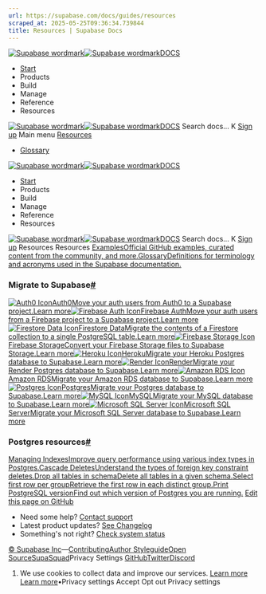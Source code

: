 ```yaml
---
url: https://supabase.com/docs/guides/resources
scraped_at: 2025-05-25T09:36:34.739844
title: Resources | Supabase Docs
---
```


[![Supabase wordmark](https://supabase.com/docs/_next/image?url=%2Fdocs%2Fsupabase-dark.svg&w=256&q=75)![Supabase wordmark](https://supabase.com/docs/_next/image?url=%2Fdocs%2Fsupabase-light.svg&w=256&q=75)DOCS](https://supabase.com/docs)
  * [Start](https://supabase.com/docs/guides/getting-started)
  * Products 
  * Build 
  * Manage 
  * Reference 
  * Resources 


[![Supabase wordmark](https://supabase.com/docs/_next/image?url=%2Fdocs%2Fsupabase-dark.svg&w=256&q=75)![Supabase wordmark](https://supabase.com/docs/_next/image?url=%2Fdocs%2Fsupabase-light.svg&w=256&q=75)DOCS](https://supabase.com/docs)
Search docs...
K
[Sign up](https://supabase.com/dashboard)
Main menu
[Resources](https://supabase.com/docs/guides/resources)
  * [Glossary](https://supabase.com/docs/guides/resources/glossary)


[![Supabase wordmark](https://supabase.com/docs/_next/image?url=%2Fdocs%2Fsupabase-dark.svg&w=256&q=75)![Supabase wordmark](https://supabase.com/docs/_next/image?url=%2Fdocs%2Fsupabase-light.svg&w=256&q=75)DOCS](https://supabase.com/docs)
  * [Start](https://supabase.com/docs/guides/getting-started)
  * Products 
  * Build 
  * Manage 
  * Reference 
  * Resources 


[![Supabase wordmark](https://supabase.com/docs/_next/image?url=%2Fdocs%2Fsupabase-dark.svg&w=256&q=75)![Supabase wordmark](https://supabase.com/docs/_next/image?url=%2Fdocs%2Fsupabase-light.svg&w=256&q=75)DOCS](https://supabase.com/docs)
Search docs...
K
[Sign up](https://supabase.com/dashboard)
Resources
Resources
[ExamplesOfficial GitHub examples, curated content from the community, and more.](https://supabase.com/docs/guides/resources/examples)[GlossaryDefinitions for terminology and acronyms used in the Supabase documentation.](https://supabase.com/docs/guides/resources/glossary)
### Migrate to Supabase[#](https://supabase.com/docs/guides/resources#migrate-to-supabase)
[![Auth0 Icon](https://supabase.com/docs/img/icons/auth0-icon-light.svg)Auth0Move your auth users from Auth0 to a Supabase project.Learn more](https://supabase.com/docs/guides/resources/migrating-to-supabase/auth0)[![Firebase Auth Icon](https://supabase.com/docs/img/icons/firebase-icon.svg)Firebase AuthMove your auth users from a Firebase project to a Supabase project.Learn more](https://supabase.com/docs/guides/resources/migrating-to-supabase/firebase-auth)[![Firestore Data Icon](https://supabase.com/docs/img/icons/firebase-icon.svg)Firestore DataMigrate the contents of a Firestore collection to a single PostgreSQL table.Learn more](https://supabase.com/docs/guides/resources/migrating-to-supabase/firestore-data)[![Firebase Storage Icon](https://supabase.com/docs/img/icons/firebase-icon.svg)Firebase StorageConvert your Firebase Storage files to Supabase Storage.Learn more](https://supabase.com/docs/guides/resources/migrating-to-supabase/firebase-storage)[![Heroku Icon](https://supabase.com/docs/img/icons/heroku-icon.svg)HerokuMigrate your Heroku Postgres database to Supabase.Learn more](https://supabase.com/docs/guides/resources/migrating-to-supabase/heroku)[![Render Icon](https://supabase.com/docs/img/icons/render-icon.svg)RenderMigrate your Render Postgres database to Supabase.Learn more](https://supabase.com/docs/guides/resources/migrating-to-supabase/render)[![Amazon RDS Icon](https://supabase.com/docs/img/icons/aws-rds-icon.svg)Amazon RDSMigrate your Amazon RDS database to Supabase.Learn more](https://supabase.com/docs/guides/resources/migrating-to-supabase/amazon-rds)[![Postgres Icon](https://supabase.com/docs/img/icons/postgres-icon.svg)PostgresMigrate your Postgres database to Supabase.Learn more](https://supabase.com/docs/guides/resources/migrating-to-supabase/postgres)[![MySQL Icon](https://supabase.com/docs/img/icons/mysql-icon.svg)MySQLMigrate your MySQL database to Supabase.Learn more](https://supabase.com/docs/guides/resources/migrating-to-supabase/mysql)[![Microsoft SQL Server Icon](https://supabase.com/docs/img/icons/mssql-icon.svg)Microsoft SQL ServerMigrate your Microsoft SQL Server database to Supabase.Learn more](https://supabase.com/docs/guides/resources/migrating-to-supabase/mssql)
### Postgres resources[#](https://supabase.com/docs/guides/resources#postgres-resources)
[Managing IndexesImprove query performance using various index types in Postgres.](https://supabase.com/docs/guides/database/postgres/indexes)[Cascade DeletesUnderstand the types of foreign key constraint deletes.](https://supabase.com/docs/guides/database/postgres/cascade-deletes)[Drop all tables in schemaDelete all tables in a given schema.](https://supabase.com/docs/guides/database/postgres/dropping-all-tables-in-schema)[Select first row per groupRetrieve the first row in each distinct group.](https://supabase.com/docs/guides/database/postgres/first-row-in-group)[Print PostgreSQL versionFind out which version of Postgres you are running.](https://supabase.com/docs/guides/database/postgres/which-version-of-postgres)
[Edit this page on GitHub ](https://github.com/supabase/supabase/blob/master/apps/docs/content/guides/resources.mdx)
  * Need some help?
[Contact support](https://supabase.com/support)
  * Latest product updates?
[See Changelog](https://supabase.com/changelog)
  * Something's not right?
[Check system status](https://status.supabase.com/)


[© Supabase Inc](https://supabase.com/)—[Contributing](https://github.com/supabase/supabase/blob/master/apps/docs/DEVELOPERS.md)[Author Styleguide](https://github.com/supabase/supabase/blob/master/apps/docs/CONTRIBUTING.md)[Open Source](https://supabase.com/open-source)[SupaSquad](https://supabase.com/supasquad)Privacy Settings
[GitHub](https://github.com/supabase/supabase)[Twitter](https://twitter.com/supabase)[Discord](https://discord.supabase.com/)
  1. We use cookies to collect data and improve our services. [Learn more](https://supabase.com/privacy#8-cookies-and-similar-technologies-used-on-our-european-services)
[Learn more](https://supabase.com/privacy#8-cookies-and-similar-technologies-used-on-our-european-services)•Privacy settings
Accept Opt out Privacy settings



